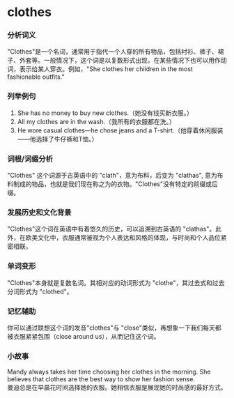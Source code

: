 # clothes

### 分析词义

  

"Clothes"是一个名词，通常用于指代一个人穿的所有物品，包括衬衫、裤子、裙子、外套等。一般情况下，这个词是以复数形式出现，在某些情况下也可以用作动词，表示给某人穿衣。例如，"She clothes her children in the most fashionable outfits."

  

### 列举例句

  

1.  She has no money to buy new clothes.（她没有钱买新衣服。）
2.  All my clothes are in the wash.（我所有的衣服都在洗。）
3.  He wore casual clothes—he chose jeans and a T-shirt.（他穿着休闲服装——他选择了牛仔裤和T恤。）

  

### 词根/词缀分析

  

"Clothes" 这个词源于古英语中的 "clath"，意为布料，后变为 "clathas", 意为布料制成的物品，也就是我们现在称之为的衣物。"Clothes"没有特定的前缀或后缀。

  

### 发展历史和文化背景

  

"Clothes"这个词在英语中有着悠久的历史，可以追溯到古英语的 "clathas"。此外，在欧美文化中，衣服通常被视为个人表达和风格的体现，与时尚和个人品位紧密相联。

  

### 单词变形

  

"Clothes"本身就是复数名词。其相对应的动词形式为 "clothe"，其过去式和过去分词形式为 "clothed"。

  

### 记忆辅助

  

你可以通过联想这个词的发音"clothes"与 "close"类似，再想象一下我们每天都被衣服紧紧包围（close around us），从而记住这个词。

  

### 小故事

  

Mandy always takes her time choosing her clothes in the morning. She believes that clothes are the best way to show her fashion sense.  
曼迪总是在早晨花时间选择她的衣服。她相信衣服是展现她的时尚感的最好方式。
